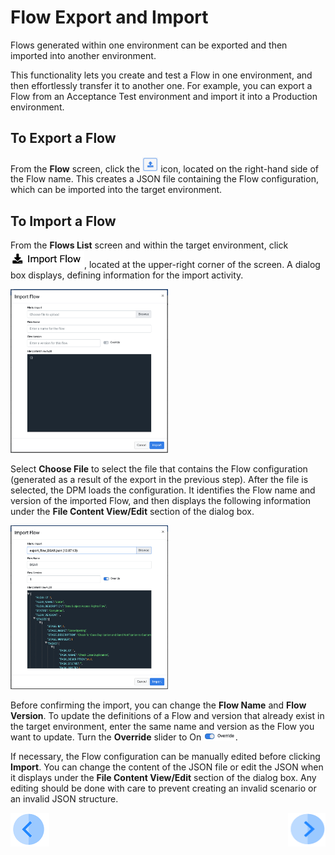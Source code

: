 # Flow Export and Import

Flows generated within one environment can be exported and then imported into another environment. 

This functionality lets you create and test a Flow in one environment, and then effortlessly transfer it to another one. For example, you can export a Flow from an Acceptance Test environment and import it into a Production environment. 

## To Export a Flow

From the <b>Flow</b> screen, click the  <img src="../images/Figure_7_export_flow_icon.png" width="5%" height="5%"> icon, located on the right-hand side of the Flow name. This creates a JSON file containing the Flow configuration, which can be imported into the target environment.

## To Import a Flow

From the <b>Flows List</b> screen and within the target environment, click ![image](/articles/DPM/images/Figure_7_import_flow_icon.png), located at the upper-right corner of the screen. 
A dialog box displays, defining information for the import activity. 

<img src="../images/Figure_7_import_Flow_screen.png" width="50%" height="50%">


Select <b>Choose File</b> to select the file that contains the Flow configuration (generated as a result of the export in the previous step).
After the file is selected, the DPM loads the configuration. It identifies the Flow name and version of the imported Flow, and then displays the following information under the <b>File Content View/Edit</b> section of the dialog box.

<img src="../images/Figure_7_imported_Flow_example.png" width="50%" height="50%">

Before confirming the import, you can change the <b>Flow Name</b> and <b>Flow Version</b>. To update the definitions of a Flow and version that already exist in the target environment, enter the same name and version as the Flow you want to update. Turn the <b>Override</b> slider to On <img src="../images/Figure_7_override_flow_icon.png" width="10%" height="10%">.

If necessary, the Flow configuration can be manually edited before clicking <b>Import</b>. You can change the content of the JSON file or edit the JSON when it displays under the <b>File Content View/Edit</b> section of the dialog box. Any editing should be done with care to prevent creating an invalid scenario or an invalid JSON structure.

[![Previous](/articles/DPM/images/Previous.png)](/articles/DPM/02_Admin_Module/03_1_Flow_Level_Actions.md)[<img align="right" width="60" height="54" src="/articles/DPM/images/Next.png">](/articles/DPM/02_Admin_Module/04_Stages.md)
